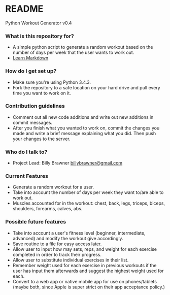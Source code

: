 # README #

Python Workout Generator v0.4

### What is this repository for? ###

* A simple python script to generate a random workout based on the number of days per week that the user wants to work out.
* [Learn Markdown](https://bitbucket.org/tutorials/markdowndemo)

### How do I get set up? ###

* Make sure you're using Python 3.4.3.
* Fork the repository to a safe location on your hard drive and pull every time you want to work on it.

### Contribution guidelines ###

* Comment out all new code additions and write out new additions in commit messages.
* After you finish what you wanted to work on, commit the changes you made and write a brief message explaining what you did. Then push your changes to the server. 

### Who do I talk to? ###

* Project Lead: Billy Brawner billybrawner@gmail.com

### Current Features ###

* Generate a random workout for a user.
* Take into account the number of days per week they want to/are able to work out.
* Muscles accounted for in the workout: chest, back, legs, triceps, biceps, shoulders, forearms, calves, abs.

### Possible future features ###

* Take into account a user's fitness level (beginner, intermediate, advanced) and modify the workout give accordingly.
* Save routine to a file for easy access later.
* Allow user to input how may sets, reps, and weight for each exercise completed in order to track their progress.
* Allow user to substitute individual exercises in their list.
* Remember weight used for each exercise in previous workouts if the user has input them afterwards and suggest the highest weight used for each.
* Convert to a web app or native mobile app for use on phones/tablets (maybe both, since Apple is super strict on their app acceptance policy.)